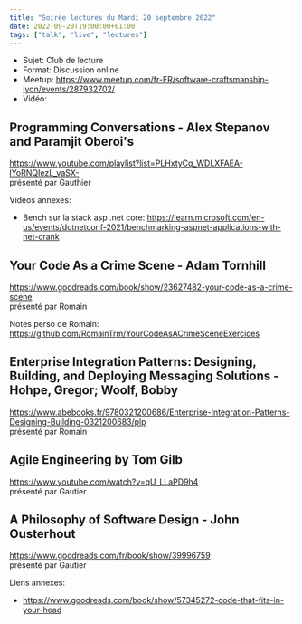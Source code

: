 ```yaml
---
title: "Soirée lectures du Mardi 20 septembre 2022"
date: 2022-09-20T19:00:00+01:00
tags: ["talk", "live", "lectures"]
---
```


- Sujet: Club de lecture
- Format: Discussion online
- Meetup: https://www.meetup.com/fr-FR/software-craftsmanship-lyon/events/287932702/
- Vidéo: 

## Programming Conversations - Alex Stepanov and Paramjit Oberoi's
https://www.youtube.com/playlist?list=PLHxtyCq_WDLXFAEA-lYoRNQIezL_vaSX-  
présenté par Gauthier

Vidéos annexes: 
- Bench sur la stack asp .net core: https://learn.microsoft.com/en-us/events/dotnetconf-2021/benchmarking-aspnet-applications-with-net-crank

## Your Code As a Crime Scene - Adam Tornhill
https://www.goodreads.com/book/show/23627482-your-code-as-a-crime-scene  
présenté par Romain

Notes perso de Romain: https://github.com/RomainTrm/YourCodeAsACrimeSceneExercices

## Enterprise Integration Patterns: Designing, Building, and Deploying Messaging Solutions - Hohpe, Gregor; Woolf, Bobby
https://www.abebooks.fr/9780321200686/Enterprise-Integration-Patterns-Designing-Building-0321200683/plp  
présenté par Romain

## Agile Engineering by Tom Gilb
https://www.youtube.com/watch?v=qU_LLaPD9h4  
présenté par Gautier

## A Philosophy of Software Design - John Ousterhout
https://www.goodreads.com/fr/book/show/39996759  
présenté par Gautier

Liens annexes: 
- https://www.goodreads.com/book/show/57345272-code-that-fits-in-your-head
